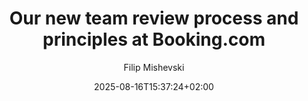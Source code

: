 ---
layout: post
title: "Our new team review process and principles at Booking.com"
link: "https://uxdesign.cc/our-new-team-review-process-and-principles-at-booking-com-1a7c95251411"
author: Filip Mishevski
published_date: 27/07/2025
description: "A case study on how to bring a UX community together to critique, ideate, learn and have fun."
language: en
categories: "Liens"
tags: "design méthodologie"
og-tags: "design méthodologie"
date: "2025-08-16T15:37:24+02:00"
permalink: /:categories/:year/:month/:day/:title/
---
